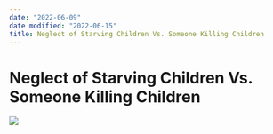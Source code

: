 ```yaml
---
date: "2022-06-09"
date modified: "2022-06-15"
title: Neglect of Starving Children Vs. Someone Killing Children
---
```


# Neglect of Starving Children Vs. Someone Killing Children
![](https://i.imgur.com/2CZueFK.png)
